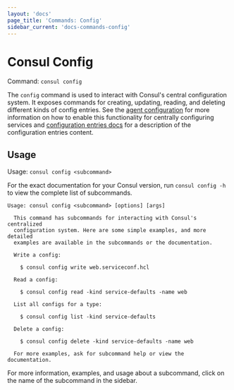 ```yaml
---
layout: 'docs'
page_title: 'Commands: Config'
sidebar_current: 'docs-commands-config'
---
```


# Consul Config

Command: `consul config`

The `config` command is used to interact with Consul's central configuration
system. It exposes commands for creating, updating, reading, and deleting
different kinds of config entries. See the
[agent configuration](/docs/agent/options.html#enable_central_service_config)
for more information on how to enable this functionality for centrally
configuring services and [configuration entries docs](/docs/agent/config_entries.html) for a description
of the configuration entries content.

## Usage

Usage: `consul config <subcommand>`

For the exact documentation for your Consul version, run `consul config -h` to view
the complete list of subcommands.

```text
Usage: consul config <subcommand> [options] [args]

  This command has subcommands for interacting with Consul's centralized
  configuration system. Here are some simple examples, and more detailed
  examples are available in the subcommands or the documentation.

  Write a config:

    $ consul config write web.serviceconf.hcl

  Read a config:

    $ consul config read -kind service-defaults -name web

  List all configs for a type:

    $ consul config list -kind service-defaults

  Delete a config:

    $ consul config delete -kind service-defaults -name web

  For more examples, ask for subcommand help or view the documentation.
```

For more information, examples, and usage about a subcommand, click on the name
of the subcommand in the sidebar.
